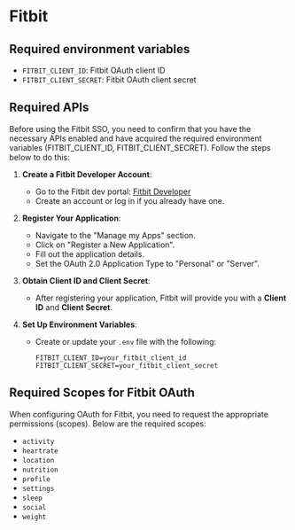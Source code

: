 # Fitbit

## Required environment variables

- `FITBIT_CLIENT_ID`: Fitbit OAuth client ID
- `FITBIT_CLIENT_SECRET`: Fitbit OAuth client secret

## Required APIs

Before using the Fitbit SSO, you need to confirm that you have the necessary APIs enabled and have acquired the required environment variables (FITBIT_CLIENT_ID, FITBIT_CLIENT_SECRET). Follow the steps below to do this:

1. **Create a Fitbit Developer Account**:
   - Go to the Fitbit dev portal: [Fitbit Developer](https://dev.fitbit.com/)
   - Create an account or log in if you already have one.

2. **Register Your Application**:
   - Navigate to the "Manage my Apps" section.
   - Click on "Register a New Application".
   - Fill out the application details.
   - Set the OAuth 2.0 Application Type to "Personal" or "Server".

3. **Obtain Client ID and Client Secret**:
   - After registering your application, Fitbit will provide you with a **Client ID** and **Client Secret**.

4. **Set Up Environment Variables**:
   - Create or update your `.env` file with the following:

     ```env
     FITBIT_CLIENT_ID=your_fitbit_client_id
     FITBIT_CLIENT_SECRET=your_fitbit_client_secret
     ```

## Required Scopes for Fitbit OAuth

When configuring OAuth for Fitbit, you need to request the appropriate permissions (scopes). Below are the required scopes:

- `activity`
- `heartrate`
- `location`
- `nutrition`
- `profile`
- `settings`
- `sleep`
- `social`
- `weight`
